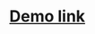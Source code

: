 <!-- ![alt text](public/img/ing.png) -->
<a href="https://inguzo.herokuapp.com/home" target="_blank"><h1>Demo link</h1></a>



